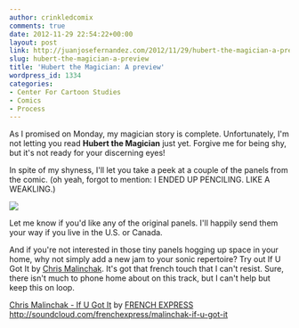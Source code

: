 ```yaml
---
author: crinkledcomix
comments: true
date: 2012-11-29 22:54:22+00:00
layout: post
link: http://juanjosefernandez.com/2012/11/29/hubert-the-magician-a-preview/
slug: hubert-the-magician-a-preview
title: 'Hubert the Magician: A preview'
wordpress_id: 1334
categories:
- Center For Cartoon Studies
- Comics
- Process
---
```


As I promised on Monday, my magician story is complete. Unfortunately, I'm not letting you read **Hubert the Magician** just yet. Forgive me for being shy, but it's not ready for your discerning eyes!

In spite of my shyness, I'll let you take a peek at a couple of the panels from the comic. (oh yeah, forgot to mention: I ENDED UP PENCILING. LIKE A WEAKLING.)

[![](http://fernandezjuanjose.files.wordpress.com/2012/11/hubert-preview.png?w=198)](http://fernandezjuanjose.files.wordpress.com/2012/11/hubert-preview.png)

Let me know if you'd like any of the original panels. I'll happily send them your way if you live in the U.S. or Canada.

And if you're not interested in those tiny panels hogging up space in your home, why not simply add a new jam to your sonic repertoire? Try out If U Got It by [Chris Malinchak](http://chrismalinchak.viinyl.com/). It's got that french touch that I can't resist. Sure, there isn't much to phone home about on this track, but I can't help but keep this on loop.

[Chris Malinchak - If U Got It](http://soundcloud.com/frenchexpress/malinchak-if-u-got-it) by [FRENCH EXPRESS](http://soundcloud.com/frenchexpress)
http://soundcloud.com/frenchexpress/malinchak-if-u-got-it
